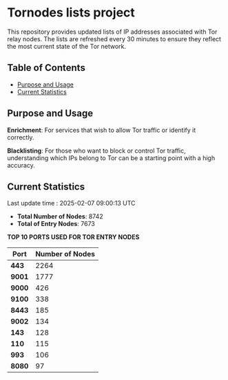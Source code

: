 # Tornodes lists project

This repository provides updated lists of IP addresses associated with Tor relay nodes. The lists are refreshed every 30 minutes to ensure they reflect the most current state of the Tor network.

## Table of Contents

- [Purpose and Usage](#purpose-and-usage)
- [Current Statistics](#current-statistics)


## Purpose and Usage

**Enrichment**: For services that wish to allow Tor traffic or identify it correctly.

**Blacklisting**: For those who want to block or control Tor traffic, understanding which IPs belong to Tor can be a starting point with a high accuracy.

## Current Statistics

Last update time : 2025-02-07 09:00:13 UTC

- **Total Number of Nodes**: 8742
- **Total of Entry Nodes**: 7673

**TOP 10 PORTS USED FOR TOR ENTRY NODES**

| **Port** | **Number of Nodes** |
|------|-----------------|
| **443**   | 2264  |
| **9001**   | 1777  |
| **9000**   | 426  |
| **9100**   | 338  |
| **8443**   | 185  |
| **9002**   | 134  |
| **143**   | 128  |
| **110**   | 115  |
| **993**   | 106  |
| **8080**   | 97  |

